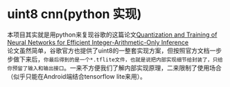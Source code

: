 uint8 cnn(python 实现)
====

本项目其实就是用python来复现谷歌的这篇论文[Quantization and Training of Neural Networks for Efficient Integer-Arithmetic-Only Inference](https://arxiv.org/abs/1712.05877)<br>
论文虽然简单，谷歌官方也提供了uint8的一整套实现方案，但按照官方文档一步步做下来后，`你最后得到的是一个*.tflite文件，也就是说把内部实现细节给封装了，只给你预留了输入和输出接口`。一来不方便我们了解内部实现原理，二来限制了使用场合（似乎只能在Android端结合tensorflow lite来用）。

